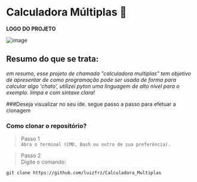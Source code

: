 # Calculadora Múltiplas 🧮
**LOGO DO PROJETO**

![image](https://github.com/user-attachments/assets/f7cc6d14-f05b-4fa7-95e2-fd54c8a432db)
## Resumo do que se trata:
_em resumo, esse projeto de chamada "calculadora multiplas" tem objetivo de apresentar de  como programação pode ser usada de forma para calcular algo 'chato', utilizei pyton uma linguagem de alto nivel para o exemplo. limpa e com sintaxe clara!_

###Deseja visualizar no seu ide. segue passo a passo para efetuar a clonagem
### Como clonar o repositório?  
> Passo 1  
 `Abra o terminal (CMD, Bash ou outro de sua preferência). ` 

>  Passo 2  
Digite o comando:
```
git clone https://github.com/luizfrz/Calculadora_Multiplas
```  
